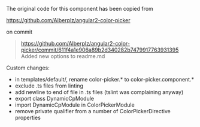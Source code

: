 The original code for this component has been copied from

  https://github.com/Alberplz/angular2-color-picker

on commit

> https://github.com/Alberplz/angular2-color-picker/commit/611f4a1e906a89b2d340282b7479917763931395
> Added new options to readme.md

Custom changes:

* in templates/default/, rename color-picker.* to color-picker.component.*
* exclude .ts files from linting
* add newline to end of file in .ts files (tslint was complaining anyway)
* export class DynamicCpModule
* import DynamicCpModule in ColorPickerModule
* remove private qualifier from a number of ColorPickerDirective properties
